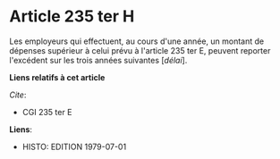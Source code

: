 # Article 235 ter H

Les employeurs qui effectuent, au cours d'une année, un montant de dépenses supérieur à celui prévu à l'article 235 ter E,
peuvent reporter l'excédent sur les trois années suivantes [*délai*].

**Liens relatifs à cet article**

_Cite_:

  - CGI 235 ter E

**Liens**:

  - HISTO: EDITION 1979-07-01
